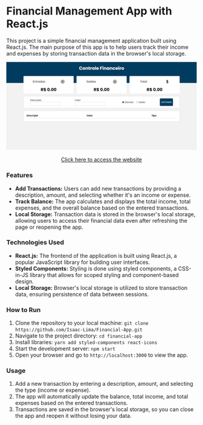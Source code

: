# Financial Management App with React.js

This project is a simple financial management application built using React.js. The main purpose of this app is to help users track their income and expenses by storing transaction data in the browser's local storage.

![App Screenshot](Financial-App.png)

<p align="center">
  <a href="https://financial-app-reactjs.netlify.app/">Click here to access the website</a>
</p>


### Features

- **Add Transactions:** Users can add new transactions by providing a description, amount, and selecting whether it's an income or expense.
- **Track Balance:** The app calculates and displays the total income, total expenses, and the overall balance based on the entered transactions.
- **Local Storage:** Transaction data is stored in the browser's local storage, allowing users to access their financial data even after refreshing the page or reopening the app.

### Technologies Used

- **React.js:** The frontend of the application is built using React.js, a popular JavaScript library for building user interfaces.
- **Styled Components:** Styling is done using styled components, a CSS-in-JS library that allows for scoped styling and component-based design.
- **Local Storage:** Browser's local storage is utilized to store transaction data, ensuring persistence of data between sessions.

### How to Run

1. Clone the repository to your local machine: `git clone https://github.com/Isaac-Lima/Financial-App.git`
2. Navigate to the project directory: `cd financial-app`
3. Install libraries: `yarn add styled-components react-icons`
4. Start the development server: `npm start`
5. Open your browser and go to `http://localhost:3000` to view the app.

### Usage

1. Add a new transaction by entering a description, amount, and selecting the type (income or expense).
2. The app will automatically update the balance, total income, and total expenses based on the entered transactions.
3. Transactions are saved in the browser's local storage, so you can close the app and reopen it without losing your data.
